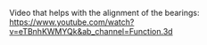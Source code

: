 Video that helps with the alignment of the bearings:  
https://www.youtube.com/watch?v=eTBnhKWMYQk&ab_channel=Function.3d